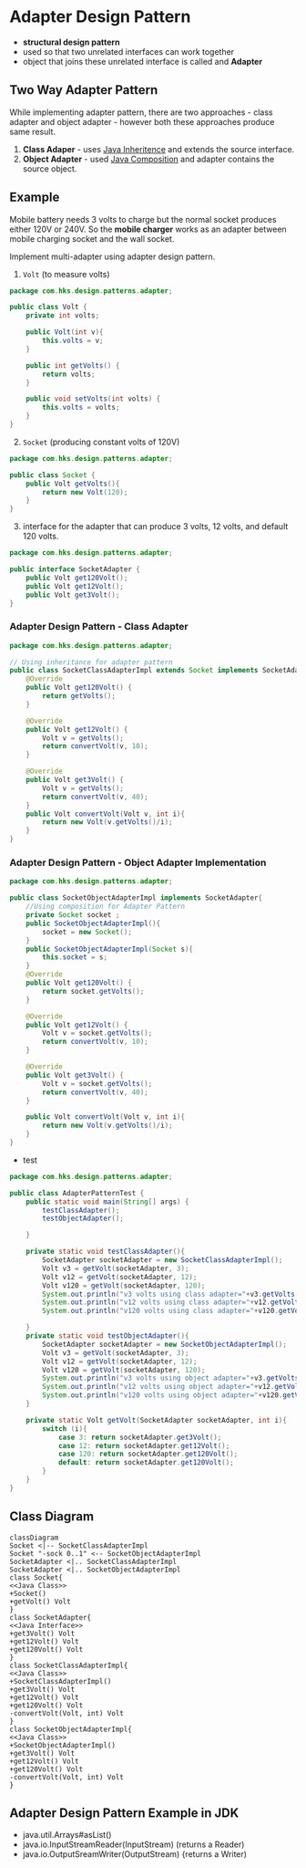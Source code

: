 # Adapter Design Pattern
<!-- https://www.digitalocean.com/community/tutorials/adapter-design-pattern-java -->


- __structural design pattern__
- used so that two unrelated interfaces can work together
- object that joins these unrelated interface is called and __Adapter__

## Two Way Adapter Pattern
While implementing adapter pattern, there are two approaches - class adapter and object adapter - however both these approaches produce same result.
1. __Class Adaper__ - uses [Java Inheritence](https://www.digitalocean.com/community/tutorials/inheritance-java-example) and extends the source interface.
2. __Object Adapter__ - used [Java Composition](https://www.digitalocean.com/community/tutorials/composition-in-java-example) and adapter contains the source object.

## Example

Mobile battery needs 3 volts to charge but the normal socket produces either 120V or 240V. So the __mobile charger__ works as an adapter between mobile charging socket and the wall socket.

Implement multi-adapter using adapter design pattern.

1. `Volt` (to measure volts)

```java
package com.hks.design.patterns.adapter;

public class Volt {
    private int volts;

    public Volt(int v){
        this.volts = v;
    }

    public int getVolts() {
        return volts;
    }

    public void setVolts(int volts) {
        this.volts = volts;
    }
}

```

2. `Socket` (producing constant volts of 120V)

```java
package com.hks.design.patterns.adapter;

public class Socket {
    public Volt getVolts(){
        return new Volt(120);
    }
}

```

3. interface for the adapter that can produce 3 volts, 12 volts, and default 120 volts.

```java
package com.hks.design.patterns.adapter;

public interface SocketAdapter {
    public Volt get120Volt();
    public Volt get12Volt();
    public Volt get3Volt();
}

```

### Adapter Design Pattern - Class Adapter

```java
package com.hks.design.patterns.adapter;

// Using inheritance for adapter pattern
public class SocketClassAdapterImpl extends Socket implements SocketAdapter{
    @Override
    public Volt get120Volt() {
        return getVolts();
    }

    @Override
    public Volt get12Volt() {
        Volt v = getVolts();
        return convertVolt(v, 10);
    }

    @Override
    public Volt get3Volt() {
        Volt v = getVolts();
        return convertVolt(v, 40);
    }
    public Volt convertVolt(Volt v, int i){
        return new Volt(v.getVolts()/i);
    }
}

```

### Adapter Design Pattern - Object Adapter Implementation

```java
package com.hks.design.patterns.adapter;

public class SocketObjectAdapterImpl implements SocketAdapter{
    //Using composition for Adapter Pattern
    private Socket socket ;
    public SocketObjectAdapterImpl(){
        socket = new Socket();
    }
    public SocketObjectAdapterImpl(Socket s){
        this.socket = s;
    }
    @Override
    public Volt get120Volt() {
        return socket.getVolts();
    }

    @Override
    public Volt get12Volt() {
        Volt v = socket.getVolts();
        return convertVolt(v, 10);
    }

    @Override
    public Volt get3Volt() {
        Volt v = socket.getVolts();
        return convertVolt(v, 40);
    }

    public Volt convertVolt(Volt v, int i){
        return new Volt(v.getVolts()/i);
    }
}

```

- test

```java
package com.hks.design.patterns.adapter;

public class AdapterPatternTest {
    public static void main(String[] args) {
        testClassAdapter();
        testObjectAdapter();

    }

    private static void testClassAdapter(){
        SocketAdapter socketAdapter = new SocketClassAdapterImpl();
        Volt v3 = getVolt(socketAdapter, 3);
        Volt v12 = getVolt(socketAdapter, 12);
        Volt v120 = getVolt(socketAdapter, 120);
        System.out.println("v3 volts using class adapter="+v3.getVolts());
        System.out.println("v12 volts using class adapter="+v12.getVolts());
        System.out.println("v120 volts using class adapter="+v120.getVolts());

    }
    private static void testObjectAdapter(){
        SocketAdapter socketAdapter = new SocketObjectAdapterImpl();
        Volt v3 = getVolt(socketAdapter, 3);
        Volt v12 = getVolt(socketAdapter, 12);
        Volt v120 = getVolt(socketAdapter, 120);
        System.out.println("v3 volts using object adapter="+v3.getVolts());
        System.out.println("v12 volts using object adapter="+v12.getVolts());
        System.out.println("v120 volts using object adapter="+v120.getVolts());
    }

    private static Volt getVolt(SocketAdapter socketAdapter, int i){
        switch (i){
            case 3: return socketAdapter.get3Volt();
            case 12: return socketAdapter.get12Volt();
            case 120: return socketAdapter.get120Volt();
            default: return socketAdapter.get120Volt();
        }
    }
}

```

## Class Diagram

```mermaid
classDiagram
Socket <|-- SocketClassAdapterImpl
Socket "-sock 0..1" <-- SocketObjectAdapterImpl
SocketAdapter <|.. SocketClassAdapterImpl
SocketAdapter <|.. SocketObjectAdapterImpl
class Socket{
<<Java Class>>
+Socket()
+getVolt() Volt
}
class SocketAdapter{
<<Java Interface>>
+get3Volt() Volt
+get12Volt() Volt
+get120Volt() Volt
}
class SocketClassAdapterImpl{
<<Java Class>>
+SocketClassAdapterImpl()
+get3Volt() Volt
+get12Volt() Volt
+get120Volt() Volt
-convertVolt(Volt, int) Volt
}
class SocketObjectAdapterImpl{
<<Java Class>>
+SocketObjectAdapterImpl()
+get3Volt() Volt
+get12Volt() Volt
+get120Volt() Volt
-convertVolt(Volt, int) Volt
}
```

## Adapter Design Pattern Example in JDK
- java.util.Arrays#asList()
- java.io.InputStreamReader(InputStream) (returns a Reader)
- java.io.OutputSreamWriter(OutputStream) {returns a Writer)

